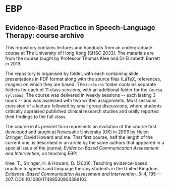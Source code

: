 # EBP

## Evidence-Based Practice in Speech-Language Therapy: course archive

This repository contains lectures and handouts from an undergraduate course at The University of Hong Kong (SHSC 2033). The materials are from the course taught by Professor Thomas Klee and Dr Elizabeth Barrett in 2019. 

The repository is organised by folder, with each containing slide presentations in PDF format along with the source files (LaTeX, references, images) on which they are based. The `Lectures` folder contains separate folders for each of 11 class sessions, with an additional folder for the `Course syllabus`. The course was delivered in weekly sessions -- each lasting 3 hours -- and was assessed with two written assignments. Most sessions consisted of a lecture followed by small group discussions, where students critically appraised published clinical research studies and orally reported their findings to the full class.

The course in its present form represents an evolution of the course first developed and taught at Newcastle University (UK) in 2006 by Helen Stringer, David Howard and me. That first course, half the length of the current one, is described in an aricle by the same authors that appeared in a special issue of the journal, _Evidence-Based Communication Assessment and Intervention,_ on teaching EBP:

Klee, T., Stringer, H. & Howard, D. (2009). Teaching evidence-based practice to speech and language therapy students in the United Kingdom. _Evidence-Based Communication Assessment and Intervention, 3: 4,_ 195 — 207. DOI: 10.1080/17489530903399103